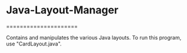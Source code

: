 # Java-Layout-Manager
=====================

Contains and manipulates the various Java layouts.
To run this program, use "CardLayout.java".
